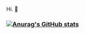 Hi. 🤔
### [![Anurag's GitHub stats](https://github-readme-stats.vercel.app/api?username=MiFeng-super&show_icons=true&theme=radical)](https://github.com/MiFeng-super)
<!--
**MiFeng-super/MiFeng-super** is a ✨ _special_ ✨ repository because its `README.md` (this file) appears on your GitHub profile.

Here are some ideas to get you started:

- 🔭 I’m currently working on ...
- 🌱 I’m currently learning ...
- 👯 I’m looking to collaborate on ...
- 🤔 I’m looking for help with ...
- 💬 Ask me about ...
- 📫 How to reach me: ...
- 😄 Pronouns: ...
- ⚡ Fun fact: ...
-->
